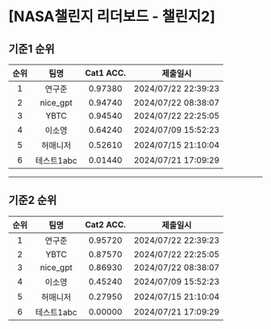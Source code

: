 # [NASA챌린지 리더보드 - 챌린지2]
## 기준1 순위
| 순위 | 팀명 | Cat1 ACC. | 제출일시 |
|:----:|:----:|:-----:|:----:|
| 1 | 연구준 | 0.97380 | 2024/07/22 22:39:23 |
| 2 | nice_gpt | 0.94740 | 2024/07/22 08:38:07 |
| 3 | YBTC | 0.94540 | 2024/07/22 22:25:05 |
| 4 | 이소영 | 0.64240 | 2024/07/09 15:52:23 |
| 5 | 허매니저 | 0.52610 | 2024/07/15 21:10:04 |
| 6 | 테스트1abc | 0.01440 | 2024/07/21 17:09:29 |
___
## 기준2 순위
| 순위 | 팀명 | Cat2 ACC. | 제출일시 |
|:----:|:----:|:-----:|:----:|
| 1 | 연구준 | 0.95720 | 2024/07/22 22:39:23 |
| 2 | YBTC | 0.87570 | 2024/07/22 22:25:05 |
| 3 | nice_gpt | 0.86930 | 2024/07/22 08:38:07 |
| 4 | 이소영 | 0.45240 | 2024/07/09 15:52:23 |
| 5 | 허매니저 | 0.27950 | 2024/07/15 21:10:04 |
| 6 | 테스트1abc | 0.00000 | 2024/07/21 17:09:29 |
